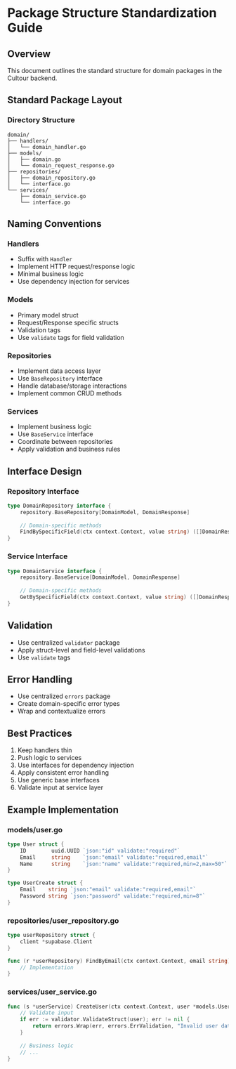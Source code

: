# Package Structure Standardization Guide

## Overview
This document outlines the standard structure for domain packages in the Cultour backend.

## Standard Package Layout

### Directory Structure
```
domain/
├── handlers/
│   └── domain_handler.go
├── models/
│   ├── domain.go
│   └── domain_request_response.go
├── repositories/
│   ├── domain_repository.go
│   └── interface.go
└── services/
    ├── domain_service.go
    └── interface.go
```

## Naming Conventions

### Handlers
- Suffix with `Handler`
- Implement HTTP request/response logic
- Minimal business logic
- Use dependency injection for services

### Models
- Primary model struct
- Request/Response specific structs
- Validation tags
- Use `validate` tags for field validation

### Repositories
- Implement data access layer
- Use `BaseRepository` interface
- Handle database/storage interactions
- Implement common CRUD methods

### Services
- Implement business logic
- Use `BaseService` interface
- Coordinate between repositories
- Apply validation and business rules

## Interface Design

### Repository Interface
```go
type DomainRepository interface {
    repository.BaseRepository[DomainModel, DomainResponse]
    
    // Domain-specific methods
    FindBySpecificField(ctx context.Context, value string) ([]DomainResponse, error)
}
```

### Service Interface
```go
type DomainService interface {
    repository.BaseService[DomainModel, DomainResponse]
    
    // Domain-specific methods
    GetBySpecificField(ctx context.Context, value string) ([]DomainResponse, error)
}
```

## Validation
- Use centralized `validator` package
- Apply struct-level and field-level validations
- Use `validate` tags

## Error Handling
- Use centralized `errors` package
- Create domain-specific error types
- Wrap and contextualize errors

## Best Practices
1. Keep handlers thin
2. Push logic to services
3. Use interfaces for dependency injection
4. Apply consistent error handling
5. Use generic base interfaces
6. Validate input at service layer

## Example Implementation

### models/user.go
```go
type User struct {
    ID        uuid.UUID `json:"id" validate:"required"`
    Email     string    `json:"email" validate:"required,email"`
    Name      string    `json:"name" validate:"required,min=2,max=50"`
}

type UserCreate struct {
    Email    string `json:"email" validate:"required,email"`
    Password string `json:"password" validate:"required,min=8"`
}
```

### repositories/user_repository.go
```go
type userRepository struct {
    client *supabase.Client
}

func (r *userRepository) FindByEmail(ctx context.Context, email string) (*models.User, error) {
    // Implementation
}
```

### services/user_service.go
```go
func (s *userService) CreateUser(ctx context.Context, user *models.UserCreate) error {
    // Validate input
    if err := validator.ValidateStruct(user); err != nil {
        return errors.Wrap(err, errors.ErrValidation, "Invalid user data")
    }
    
    // Business logic
    // ...
}
``` 